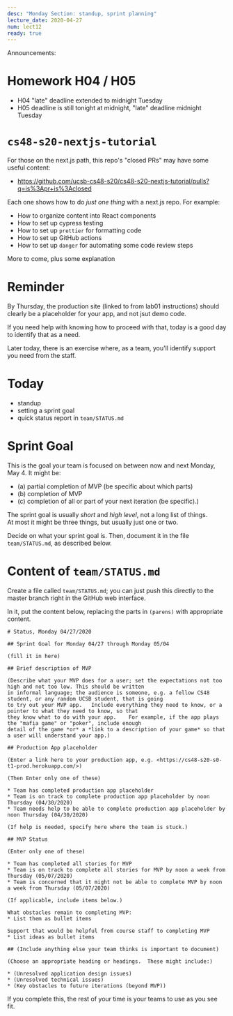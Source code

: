 ```yaml
---
desc: "Monday Section: standup, sprint planning"
lecture_date: 2020-04-27
num: lect12
ready: true
---
```


Announcements:

# Homework H04 / H05

* H04 "late" deadline extended to midnight Tuesday
* H05 deadline is still tonight at midnight, "late" deadline midnight Tuesday

# `cs48-s20-nextjs-tutorial`
For those on the next.js path, this repo's "closed PRs" may have some useful content:
* <https://github.com/ucsb-cs48-s20/cs48-s20-nextjs-tutorial/pulls?q=is%3Apr+is%3Aclosed>

Each one shows how to do *just one thing* with a next.js repo.  For example:
* How to organize content into React components
* How to set up cypress testing
* How to set up `prettier` for formatting code
* How to set up GitHub actions
* How to set up `danger` for automating some code review steps

More to come, plus some explanation

# Reminder

By Thursday, the production site (linked to from lab01 instructions) should clearly be a placeholder for your app, and not jsut demo code.

If you need help with knowing how to proceed with that, today is a good day to identify that as a need.

Later today, there is an exercise where, as a team, you'll identify support you need from the staff.

# Today

* standup
* setting a sprint goal
* quick status report in `team/STATUS.md`


# Sprint Goal

This is the goal your team is focused on between now and next Monday, May 4.   It might be: 
* (a) partial completion of MVP (be specific about which parts) 
* (b) completion of MVP 
* (c) completion of all or part of your next iteration (be specific).)

The sprint goal is usually *short* and *high level*, not a long list of things.  
At most it might be three things, but usually just one or two.

Decide on what your sprint goal is.  Then, document it in the file `team/STATUS.md`, as described below.

# Content of `team/STATUS.md`

Create a file called `team/STATUS.md`; you can just push this directly to the master branch right in the GitHub web interface.

In it, put the content below, replacing the parts in `(parens)` with appropriate content.

```
# Status, Monday 04/27/2020

## Sprint Goal for Monday 04/27 through Monday 05/04

(fill it in here)

## Brief description of MVP

(Describe what your MVP does for a user; set the expectations not too high and not too low. This should be written 
in informal language; the audience is someone, e.g. a fellow CS48 student, or any random UCSB student, that is going
to try out your MVP app.   Include everything they need to know, or a pointer to what they need to know, so that
they know what to do with your app.    For example, if the app plays the "mafia game" or "poker", include enough
detail of the game *or* a *link to a description of your game* so that a user will understand your app.)

## Production App placeholder

(Enter a link here to your production app, e.g. <https://cs48-s20-s0-t1-prod.herokuapp.com/>)

(Then Enter only one of these)

* Team has completed production app placeholder
* Team is on track to complete production app placeholder by noon Thursday (04/30/2020)
* Team needs help to be able to complete production app placeholder by noon Thursday (04/30/2020)

(If help is needed, specify here where the team is stuck.)

## MVP Status

(Enter only one of these)

* Team has completed all stories for MVP
* Team is on track to complete all stories for MVP by noon a week from Thursday (05/07/2020)
* Team is concerned that it might not be able to complete MVP by noon a week from Thursday (05/07/2020)

(If applicable, include items below.)

What obstacles remain to completing MVP:
* List them as bullet items

Support that would be helpful from course staff to completing MVP
* List ideas as bullet items

## (Include anything else your team thinks is important to document)

(Choose an appropriate heading or headings.  These might include:)

* (Unresolved application design issues)
* (Unresolved technical issues)
* (Key obstacles to future iterations (beyond MVP))

```

If you complete this, the rest of your time is your teams to use as you see fit.
